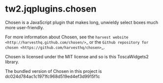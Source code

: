 tw2.jqplugins.chosen
====================

Chosen is a JavaScript plugin that makes long,
unwieldy select boxes much more user-friendly.

For more information about Chosen, see the 
`harvest website <http://harvesthq.github.com/chosen/>`_ 
or the `Github repository for chosen <https://github.com/harvesthq/chosen>`_.

Chosen is licensed under the MIT license and so is this
ToscaWidgets2 library.

The bundled version of Chosen in this project is 
dc024d784ac1c1971fc968d519ed4ef3d9915f1c 

